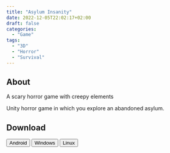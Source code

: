 ```yaml
---
title: "Asylum Insanity"
date: 2022-12-05T22:02:17+02:00
draft: false
categories:
  - "Game"
tags:
  - "3D"
  - "Horror"
  - "Survival"
---
```


## About

A scary horror game with creepy elements

Unity horror game in which you explore an abandoned asylum.

## Download

<button onclick="location.href='https://play.google.com/store/apps/details?id=com.ShwaikaStudios.AsylumInsanity'" type="button">
        Android</button>

<button onclick="location.href='https://drive.google.com/file/d/14KWykrtmEXgQ5lVEjUeL0YN-Rf7Ojg5d/view?usp=sharing'" type="button">
        Windows</button>

<button onclick="location.href='https://drive.google.com/file/d/10oFAJQPZ56NlX-FrzVQGmK1kwfjViTEN/view?usp=sharing'" type="button">
        Linux</button>